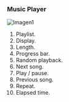 ### Music Player

![Imagen1](http://static.energysistem.com/images/manuals/39995/542d3babd8a55.jpg)

1. Playlist.
2. Display.
3. Length.
4. Progress bar.
5. Random playback.
6. Next song.
7. Play / pause.
8. Previous song.
9. Repeat.
10. Elapsed time.

